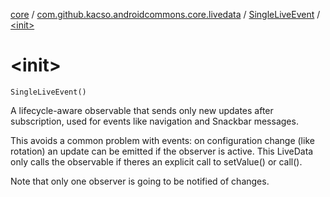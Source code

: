 [core](../../index.md) / [com.github.kacso.androidcommons.core.livedata](../index.md) / [SingleLiveEvent](index.md) / [&lt;init&gt;](.)

# &lt;init&gt;

`SingleLiveEvent()`

A lifecycle-aware observable that sends only new updates after subscription, used for events like
navigation and Snackbar messages.

This avoids a common problem with events: on configuration change (like rotation) an update
can be emitted if the observer is active. This LiveData only calls the observable if theres an
explicit call to setValue() or call().

Note that only one observer is going to be notified of changes.

